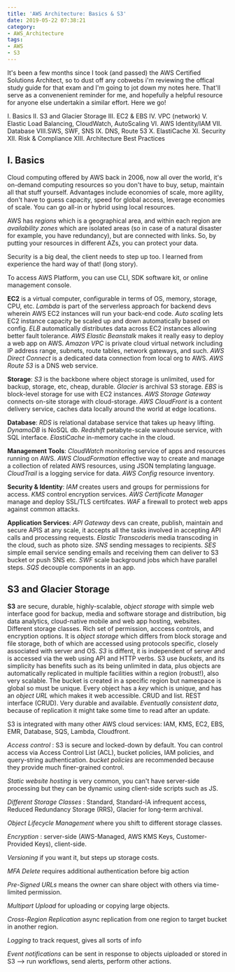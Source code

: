 ```yaml
---
title: 'AWS Architecture: Basics & S3'
date: 2019-05-22 07:38:21
category: 
- AWS_Architecture
tags:
- AWS
- S3
---
```


It's been a few months since I took (and passed) the AWS Certified Solutions Architect, so to dust off any cobwebs i'm reviewing the offical study guide for that exam and I'm going to jot down my notes here. That'll serve as a convenenient reminder for me, and hopefully a helpful resource for anyone else undertakin a similar effort. Here we go!

I. Basics
II. S3 and Glacier Storage
III. EC2 & EBS
IV. VPC (network)
V. Elastic Load Balancing, CloudWatch, AutoScaling
VI. AWS Identity/IAM
VII. Database
VIII.SWS, SWF, SNS
IX. DNS, Route 53
X. ElastiCache
XI. Security
XII. Risk & Compliance
XIII. Architecture Best Practices

## I. Basics

Cloud computing offered by AWS back in 2006, now all over the world, it's on-demand computing resources so you don't have to buy, setup, maintain all that stuff yourself. Advantages include economies of scale, more agility, don't have to guess capacity, speed for global access, leverage economies of scale. You can go all-in or hybrid using local resources.

AWS has *regions* which is a geographical area, and within each region are *availability zones* which are isolated areas (so in case of a natural disaster for example, you have redundancy), but are connected with links. So, by putting your resources in different AZs, you can protect your data. 

Security is a big deal, the client needs to step up too. I learned from experience the hard way of that! (long story). 

To access AWS Platform, you can use CLI, SDK software kit, or online management console.

**EC2** is a virtual computer, configurable in terms of OS, memory, storage, CPU, etc. *Lambda* is part of the serverless approach for backend devs wherein AWS EC2 instances will run your back-end code. *Auto scaling* lets EC2 instance capacity be scaled up and down automatically based on config. *ELB*  automatically distributes data across EC2 instances allowing better fault tolerance. *AWS Elastic Beanstalk* makes it really easy to deploy a web app on AWS. *Amazon VPC*  is private cloud virtual network including IP address range, subnets, route tables, network gateways, and such. *AWS Direct Connect* is a dedicated data connection from local org to AWS. *AWS Route 53* is a DNS web service.

**Storage**: *S3* is the backbone where object storage is unlimited, used for backup, storage, etc, cheap, durable. *Glacier* is archival S3 storage. *EBS* is block-level storage for use with EC2 instances. *AWS Storage Gateway* connects on-site storage with cloud-storage. *AWS CloudFront* is a content delivery service, caches data locally around the world at edge locations. 

**Database**: *RDS* is relational database service that takes up heavy lifting. *DynamoDB* is NoSQL db. *Redshift* petabyte-scale warehouse service, with SQL interface. *ElastiCache* in-memory cache in the cloud. 

**Management Tools**: *CloudWatch* monitoring service of apps and resources running on AWS. *AWS CloudFormation*  effective way to create and manage a collection of related AWS resources, using JSON templating language. *CloudTrail* is a logging service for data. *AWS Config* resource inventory.

**Security & Identity**: *IAM* creates users and groups for permissions for access. *KMS* control encryption services. *AWS Certificate Manager* manage and deploy SSL/TLS certifcates. *WAF* a firewall to protect web apps against common attacks. 

**Application Services**: *API Gateway* devs can create, publish, maintain and secure APIS at any scale, it accepts all the tasks involved in accepting API calls and processing requests. *Elastic Transcoder*is media transcoding in the cloud, such as photo size. *SNS* sending messages to recipients. *SES* simple email service sending emails and receiving them can deliver to S3 bucket or push SNS etc. *SWF* scale background jobs which have parallel steps. *SQS* decouple components in an app.

## S3 and Glacier Storage
**S3** are secure, durable, highly-scalable, *object storage* with simple web interface good for backup, media and software storage and distribution, big data analytics, cloud-native mobile and web app hosting, websites.  Different storage classes. Rich set of permission, acccess controls, and encryption options. It is *object storage* which differs from block storage and file storage, both of which are accessed using protocols specific, closely associated with server and OS. *S3* is diffent, it is independent of server and is accessed via the web using API and HTTP verbs. S3 use *buckets*, and its simplicity has benefits such as its being unlimited in data, plus objects are automatically replicated in multiple facilities within a region (robust!), also very scalable. The bucket is created in a specific region but namespace is global so must be unique. Every object has a *key* which is unique, and has an *object URL* which makes it web accessible. CRUD and list. REST interface (CRUD). Very durable and available. *Eventually consistent data*, because of replication it might take some time to read after an update. 

S3 is integrated with many other AWS cloud services: IAM, KMS, EC2, EBS, EMR, Database, SQS, Lambda, Cloudfront.

*Access control* : S3 is secure and locked-down by default. You can control access via Access Control List (ACL), bucket policies, IAM policies, and query-string authentication. *bucket policies* are recommended because they provide much finer-grained control.

*Static website hosting* is very common, you can't have server-side processing but they can be dynamic using client-side scripts such as JS. 

*Different Storage Classes* : Standard, Standard-IA infrequent access, Reduced Redundancy Storage (RRS), Glacier for long-term archival.

*Object Lifecycle Management* where you shift to different storage classes.

*Encryption* : server-side (AWS-Managed, AWS KMS Keys, Customer-Provided Keys), client-side.

*Versioning* if you want it, but steps up storage costs.

*MFA Delete* requires additional authentication before big action

*Pre-Signed URLs* means the owner can share object with others via time-limited permission.

*Multipart Upload* for uploading or copying large objects.

*Cross-Region Replication* async replication from one region to target bucket in another region.

*Logging* to track request, gives all sorts of info

*Event notifications* can be sent in response to objects uiploaded or stored in S3 --> run workflows, send alerts, perform other actions.